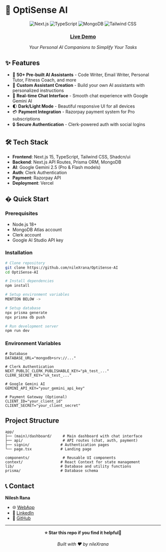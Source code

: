 # 🤖 OptiSense AI
<div align="center">
  <img src="https://img.shields.io/badge/Next.js-15.3.4-black?style=for-the-badge&logo=next.js&logoColor=white" alt="Next.js" />
  <img src="https://img.shields.io/badge/TypeScript-007ACC?style=for-the-badge&logo=typescript&logoColor=white" alt="TypeScript" />
  <img src="https://img.shields.io/badge/MongoDB-4EA94B?style=for-the-badge&logo=mongodb&logoColor=white" alt="MongoDB" />
  <img src="https://img.shields.io/badge/Tailwind_CSS-38B2AC?style=for-the-badge&logo=tailwind-css&logoColor=white" alt="Tailwind CSS" />
</div>

<div align="center">
  <h3> <a href="https://optisense.nileshrana.me">Live Demo</a></h3>
  <p><em>Your Personal AI Companions to Simplify Your Tasks</em></p>
</div>

## ✨ Features

- 🤖 **50+ Pre-built AI Assistants** - Code Writer, Email Writer, Personal Tutor, Fitness Coach, and more
- 🎨 **Custom Assistant Creation** - Build your own AI assistants with personalized instructions
- 💬 **Real-time Chat Interface** - Smooth chat experience with Google Gemini AI
- 🌓 **Dark/Light Mode** - Beautiful responsive UI for all devices
- 💳 **Payment Integration** - Razorpay payment system for Pro subscriptions
- 🔒 **Secure Authentication** - Clerk-powered auth with social logins

## 🛠 Tech Stack

- **Frontend**: Next.js 15, TypeScript, Tailwind CSS, Shadcn/ui
- **Backend**: Next.js API Routes, Prisma ORM, MongoDB
- **AI**: Google Gemini 2.5 (Pro & Flash models)
- **Auth**: Clerk Authentication
- **Payment**: Razorpay API
- **Deployment**: Vercel

## � Quick Start

### Prerequisites
- Node.js 18+
- MongoDB Atlas account
- Clerk account
- Google AI Studio API key

### Installation

```bash
# Clone repository
git clone https://github.com/nileXrana/OptiSense-AI
cd OptiSense-AI

# Install dependencies
npm install

# Setup environment variables
MENTION BELOW ->

# Setup database
npx prisma generate
npx prisma db push

# Run development server
npm run dev
```

### Environment Variables

```env
# Database
DATABASE_URL="mongodb+srv://..."

# Clerk Authentication
NEXT_PUBLIC_CLERK_PUBLISHABLE_KEY="pk_test_..."
CLERK_SECRET_KEY="sk_test_..."

# Google Gemini AI
GEMINI_API_KEY="your_gemini_api_key"

# Payment Gateway (Optional)
CLIENT_ID="your_client_id"
CLIENT_SECRET="your_client_secret"
```

##  Project Structure

```
app/
├── (main)/dashboard/     # Main dashboard with chat interface
├── api/                  # API routes (chat, auth, payment)
├── signin/              # Authentication pages
└── page.tsx             # Landing page

components/               # Reusable UI components
context/                 # React Context for state management
lib/                     # Database and utility functions
prisma/                  # Database schema
```

## 📞 Contact

**Nilesh Rana**
- 🌐 [WebApp](https://optisense.nileshrana.me)
- 💼 [LinkedIn](https://linkedin.com/in/nilexrana)
- 🐙 [GitHub](https://github.com/nileXrana)

---

<div align="center">
  <p><strong>⭐ Star this repo if you find it helpful🙏</strong></p>
  <p><em>Built with ❤️ by nileXrana</em></p>
</div>
